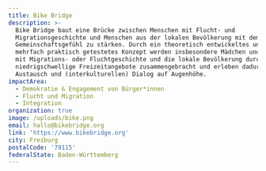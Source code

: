 ```yaml
---
title: Bike Bridge
description: >-
  Bike Bridge baut eine Brücke zwischen Menschen mit Flucht- und
  Migrationsgeschichte und Menschen aus der lokalen Bevölkerung mit dem Ziel das
  Gemeinschaftsgefühl zu stärken. Durch ein theoretisch entwickeltes und bereits
  mehrfach praktisch getestetes Konzept werden insbesondere Mädchen und Frauen
  mit Migrations- oder Fluchtgeschichte und die lokale Bevölkerung durch
  niedrigschwellige Freizeitangebote zusammengebracht und erleben dadurch
  Austausch und (interkulturellen) Dialog auf Augenhöhe.
impactArea:
  - Demokratie & Engagement von Bürger*innen
  - Flucht und Migration
  - Integration
organization: true
image: /uploads/bike.png
email: hallo@bikebridge.org
link: 'https://www.bikebridge.org'
city: Freiburg
postalCode: '79115'
federalState: Baden-Württemberg
---
```


